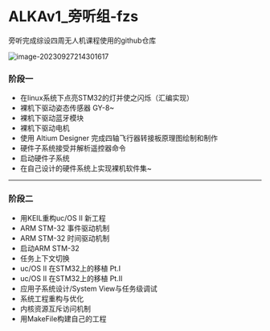 # ALKAv1_旁听组-fzs

旁听完成综设四周无人机课程使用的github仓库

![image-20230927214301617](D:/PROject/drone/ad/参考/README.assets/image-20230927214301617.png)

### 阶段一

- 在linux系统下点亮STM32的灯并使之闪烁（汇编实现）
- 裸机下驱动姿态传感器 GY-8~
- 裸机下驱动蓝牙模块
- 裸机下驱动电机
- 使用 Altium Designer 完成四轴飞行器转接板原理图绘制和制作
- 硬件子系统接受并解析遥控器命令
- 启动硬件子系统
- 在自己设计的硬件系统上实现裸机软件集~



---

### 阶段二

- 用KEIL重构uc/OS II 新工程
- ARM STM-32 事件驱动机制
- ARM STM-32 时间驱动机制
- 启动ARM STM-32
- 任务上下文切换
- uc/OS II 在STM32上的移植 Pt.I
- uc/OS II 在STM32上的移植 Pt.II
- 应用子系统设计/System View与任务级调试
- 系统工程重构与优化
- 内核资源互斥访问机制
- 用MakeFile构建自己的工程